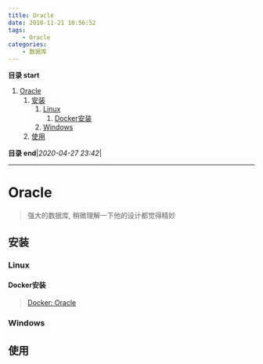 ```yaml
---
title: Oracle
date: 2018-11-21 10:56:52
tags: 
    - Oracle
categories: 
    - 数据库
---
```


**目录 start**

1. [Oracle](#oracle)
    1. [安装](#安装)
        1. [Linux](#linux)
            1. [Docker安装](#docker安装)
        1. [Windows](#windows)
    1. [使用](#使用)

**目录 end**|_2020-04-27 23:42_|
****************************************
# Oracle
> 强大的数据库, 稍微理解一下他的设计都觉得精妙

## 安装
### Linux

#### Docker安装
> [Docker: Oracle](/Linux/Container/DockerSoft.md#安装oracle)

### Windows

## 使用

